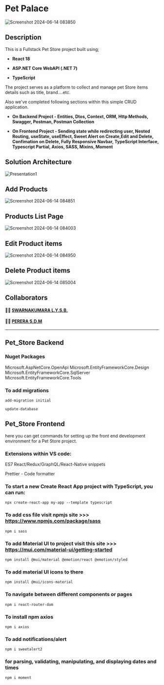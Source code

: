 # Pet Palace
![Screenshot 2024-06-14 083850](https://github.com/ManashviCode/Pet_Store/assets/112784979/728e5e06-1a45-4828-bf33-2e7d0a35ebd9)


## Description
This is a Fullstack Pet Store project built using;

- **React 18**

- **ASP.NET Core WebAPI (.NET 7)**

- **TypeScript** 

The project serves as a platform to collect and manage pet Store items details such as title, brand....etc. 
 
Also we've completed following sections within this simple CRUD application.

- **On Backend Project - Entities,  Dtos, Context, ORM, Http Methods, Swagger, Postman, Postman Collection**

- **On Frontend Project - Sending state while redirecting user, Nested Routing, useState, useEffect, Sweet Alert on Create,Edit and Delete, Confimation on Delete, Fully Responsive Navbar, TypeScript Interface, Typescript Partial, Axios, SASS, Mixins, Moment**

## Solution Architecture
![Presentation1](https://github.com/ManashviCode/Pet_Store/assets/123438365/db4eab01-1500-4648-9176-130f621baa86)

## Add Products 
![Screenshot 2024-06-14 084851](https://github.com/ManashviCode/Pet_Store/assets/112784979/0367cc39-89d6-47f4-a29f-36318f761944)

## Products List Page
![Screenshot 2024-06-14 084003](https://github.com/ManashviCode/Pet_Store/assets/112784979/dbe08b5d-e45e-4477-a444-f743312cc8ca)

## Edit Product items
![Screenshot 2024-06-14 084950](https://github.com/ManashviCode/Pet_Store/assets/112784979/c3aeddff-76cf-4cfc-88ba-a82e67b0cfc7)

## Delete Product items
![Screenshot 2024-06-14 085004](https://github.com/ManashviCode/Pet_Store/assets/112784979/ebe5024e-caaa-478b-84e9-d63046c5636e)


## Collaborators

#### 👨‍💻  [SWARNAKUMARA L.Y.S.B.](https://github.com/cydexcode) 

#### 👨‍💻  [PERERA S.D.M](https://github.com/ManashviCode)   

------------------------------------------------------
## Pet_Store Backend

### Nuget Packages
Microsoft.AspNetCore.OpenApi
Microsoft.EntityFrameworkCore.Design
Microsoft.EntityFrameworkCore.SqlServer
Microsoft.EntityFrameworkCore.Tools

### To add migrations
`add-migration initial`

`update-database`

## Pet_Store Frontend
here you can get commands for setting up the front end development environment for a Pet Store project.

### Extensions within VS code:

ES7 React/Redux/GraphQL/React-Native snippets

Prettier - Code formatter
 
### To start a new Create React App project with TypeScript, you can run:
 `npx create-react-app my-app --template typescript`

### To add css file visit npmjs site >>> https://www.npmjs.com/package/sass
 `npm i sass`

### To add Material UI to project visit this site >>> https://mui.com/material-ui/getting-started
  `npm install @mui/material @emotion/react @emotion/styled`
 
### To add material UI icons to there
  `npm install @mui/icons-material`

### To navigate between different components or pages 
  `npm i react-router-dom`

### To install npm axios
  `npm i axios`
  
### To add notifications/alert
  `npm i sweetalert2`

### for parsing, validating, manipulating, and displaying dates and times
  `npm i moment`

